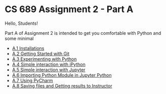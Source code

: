 # CS 689 Assignment 2 - Part A
Hello, Students!

Part A of Assignment 2 is intended to get you comfortable with Python and some minimal 

* <a href="Assign2PartA.1.md"> A.1 Installations </a>
* <a href="Assign2PartA.2.md"> A.2 Getting Started with Git </a>
* <a href="Assign2PartA.3.md"> A.3 Experimenting with Python </a>
* <a href="Assign2PartA.4.md"> A.4 Simple interaction with iPython </a>
* <a href="Assign2PartA.5.md"> A.5 Simple interaction with Jupyter </a>
* <a href="Assign2PartA.6.md"> A.6 Importing Python Module in Jupyter Python </a>
* <a href="Assign2PartA.7.md"> A.7 Using PyCharm </a>
* <a href="Assign2PartA.8.md"> A.8 Saving files and Getting results to Instructor </a>



